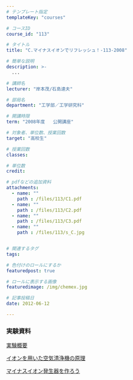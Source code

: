 ```yaml
---
# テンプレート指定
templateKey: "courses"

# コースID
course_id: "113"

# タイトル
title: "C.マイナスイオンでリフレッシュ！-113-2008"

# 簡単な説明
description: >-
  ...

# 講師名
lecturer: "岸本茂/石島達夫"

# 部局名
department: "工学部／工学研究科"

# 開講時限
term: "2008年度	公開講座"

# 対象者、単位数、授業回数
target: "高校生"

# 授業回数
classes: 

# 単位数
credit: 

# pdfなどの追加資料
attachments: 
  - name: "" 
    path : /files/113/C1.pdf
  - name: "" 
    path : /files/113/C2.pdf
  - name: "" 
    path : /files/113/C3.pdf
  - name: "" 
    path : /files/113/s_C.jpg


# 関連するタグ
tags:

# 色付けのロールにするか
featuredpost: true

# ロールに表示する画像
featuredimage: /img/chemex.jpg

# 記事投稿日
date: 2012-06-12

---
```






### 実験資料


[実験概要](/files/113/C1.pdf) 


[イオンを用いた空気清浄機の原理](/files/113/C2.pdf) 


[マイナスイオン発生器を作ろう](/files/113/C3.pdf) 


